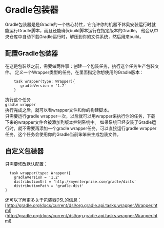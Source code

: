 # Gradle包装器
 Gradle包装器是是Gradle的一个核心特性，它允许你的机器不休奥安装运行时就能运行Gradle脚本，而且还能确保build脚本运行在指定版本的Gradle。
 他会从中央仓库中自动下载Gradle运行时，解压到你的文件系统，然后用来build。
## 配置Gradle包装器
 在这是包装器之前，需要做两件事：创建一个包装任务，执行这个任务生产包装文件。
 定义一个Wrapper类型的任务，在里面指定你想使用的Gradle版本：  
 ```
	 task wrapper(type: Wrapper){  
	 	gradleVersion = '1.7'  
	 }
```  
 执行这个任务  
 `gradle wrapper`  
 执行完成之后，就可以看wrapper文件和你的构建脚本。  
 只需要运行gradle wrapper一次，以后就可以用wrapper来执行你的任务，下载下来的wrapper文件会被添加到版本控制系统中。
 如果系统已经安装了Gradle运行时，就不需要再添加一个gradle wrapper任务，可以直接运行gradle wrapper任务，这个任务会使用你的Gradle当前笨笨来生成包装文件。  
## 自定义包装器
 只需要修改默认配置：
```
  task wrapper(type: Wrapper){
  	gradleVersion = '1.2'
  	distributionUrl = 'http://myenterprise.com/gradle/dists'
  	distributionPath = 'gradle-dist'
}
```
 还可以了解更多关于包装器DSL的信息：[http://gradle.org/docs/current/dsl/org.gradle.api.tasks.wrapper.Wrapper.html](http://gradle.org/docs/current/dsl/org.gradle.api.tasks.wrapper.Wrapper.html)